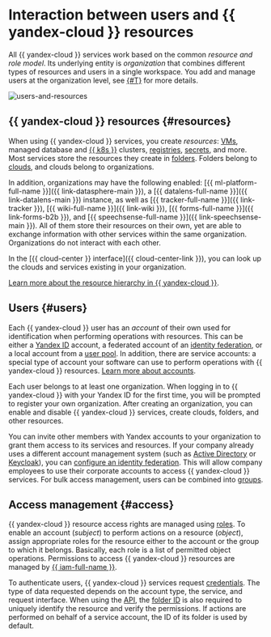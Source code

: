 # Interaction between users and {{ yandex-cloud }} resources

All {{ yandex-cloud }} services work based on the common _resource and role model_. Its underlying entity is _organization_ that combines different types of resources and users in a single workspace. You add and manage users at the organization level, see [{#T}](../organization/concepts/membership.md) for more details.

![users-and-resources](../_assets/overview/users-resources.svg "Users and resources hierarchy")

## {{ yandex-cloud }} resources {#resources}

When using {{ yandex-cloud }} services, you create _resources_: [VMs](../compute/concepts/vm.md), managed database and [{{ k8s }}](../managed-kubernetes/concepts/index.md) clusters, [registries](../container-registry/concepts/registry.md), [secrets](../lockbox/concepts/secret.md), and more. Most services store the resources they create in [folders](../resource-manager/concepts/resources-hierarchy.md#folder). Folders belong to [clouds](../resource-manager/concepts/resources-hierarchy.md#cloud), and clouds belong to organizations.

In addition, organizations may have the following enabled: [{{ ml-platform-full-name }}]({{ link-datasphere-main }}), a [{{ datalens-full-name }}]({{ link-datalens-main }}) instance, as well as [{{ tracker-full-name }}]({{ link-tracker }}), [{{ wiki-full-name }}]({{ link-wiki }}), [{{ forms-full-name }}]({{ link-forms-b2b }}), and [{{ speechsense-full-name }}]({{ link-speechsense-main }}). All of them store their resources on their own, yet are able to exchange information with other services within the same organization. Organizations do not interact with each other.

In the [{{ cloud-center }} interface]({{ cloud-center-link }}), you can look up the clouds and services existing in your organization.

[Learn more about the resource hierarchy in {{ yandex-cloud }}](../resource-manager/concepts/resources-hierarchy.md).

## Users {#users}

Each {{ yandex-cloud }} user has an _account_ of their own used for identification when performing operations with resources. This can be either a [Yandex ID](https://yandex.ru/id/about) account, a federated account of an [identity federation](../organization/concepts/add-federation.md), or a local account from a [user pool](../organization/concepts/user-pools.md). In addition, there are service accounts: a special type of account your software can use to perform operations with {{ yandex-cloud }} resources. [Learn more about accounts](../iam/concepts/users/accounts.md).

Each user belongs to at least one organization. When logging in to {{ yandex-cloud }} with your Yandex ID for the first time, you will be prompted to register your own organization. After creating an organization, you can enable and disable {{ yandex-cloud }} services, create clouds, folders, and other resources.

You can invite other members with Yandex accounts to your organization to grant them access to its services and resources. If your company already uses a different account management system (such as [Active Directory](https://learn.microsoft.com/windows-server/identity/ad-ds/get-started/virtual-dc/active-directory-domain-services-overview) or [Keycloak](https://www.keycloak.org/)), you can [configure an identity federation](../organization/concepts/add-federation.md). This will allow company employees to use their corporate accounts to access {{ yandex-cloud }} services. For bulk access management, users can be combined into [groups](../organization/operations/manage-groups.md).

## Access management {#access}

{{ yandex-cloud }} resource access rights are managed using [roles](../iam/concepts/access-control/roles.md). To enable an account (_subject_) to perform actions on a resource (_object_), assign appropriate roles for the resource either to the account or the group to which it belongs. Basically, each role is a list of permitted object operations. Permissions to access {{ yandex-cloud }} resources are managed by [{{ iam-full-name }}](../iam/concepts/index.md).

To authenticate users, {{ yandex-cloud }} services request [credentials](../iam/concepts/authorization/index.md). The type of data requested depends on the account type, the service, and request interface. When using the [API](api.md), the [folder ID](../resource-manager/operations/folder/get-id.md) is also required to uniquely identify the resource and verify the permissions. If actions are performed on behalf of a service account, the ID of its folder is used by default.
